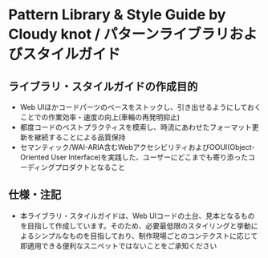 # Pattern Library & Style Guide by Cloudy knot / パターンライブラリおよびスタイルガイド

## ライブラリ・スタイルガイドの作成目的

- Web UIほかコードパーツのベースをストックし、引き出せるようにしておくことでの作業効率・速度の向上(車輪の再発明抑止)
- 都度コードのベストプラクティスを模索し、時流にあわせたフォーマット更新を継続することによる品質保持
- セマンティック/WAI-ARIA含むWebアクセシビリティおよびOOUI(Object-Oriented User Interface)を実践した、ユーザーにどこまでも寄り添ったコーディングプロダクトとなること

## 仕様・注記

- 本ライブラリ・スタイルガイドは、Web UIコードの土台、見本となるものを目指して作成しています。そのため、必要最低限のスタイリングと挙動によるシンプルなものを目指しており、制作現場ごとのコンテクストに応じて即適用できる便利なスニペットではないことをご承知ください
<!-- - 本ライブラリのコード、カスタマイズや個別改変・適用は自由ですが、セマンティック/Webアクセシビリティ/OOUIといった基本観点を崩す実装になっていないかやヒューマンおよびマシンリーダブルの原則を考え続ける実装のきっかけになると幸いです -->
